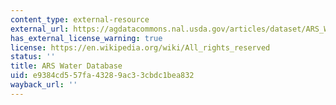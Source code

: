 ```yaml
---
content_type: external-resource
external_url: https://agdatacommons.nal.usda.gov/articles/dataset/ARS_Water_Database/24660771
has_external_license_warning: true
license: https://en.wikipedia.org/wiki/All_rights_reserved
status: ''
title: ARS Water Database
uid: e9384cd5-57fa-4328-9ac3-3cbdc1bea832
wayback_url: ''
---
```


